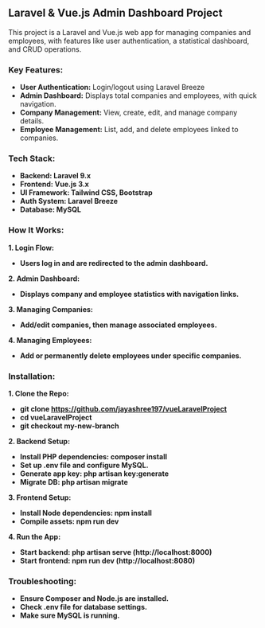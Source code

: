 
## Laravel & Vue.js Admin Dashboard Project

This project is a Laravel and Vue.js web app for managing companies and employees, with features like user authentication, a statistical dashboard, and CRUD operations.


### Key Features:
- **User Authentication:** Login/logout using Laravel Breeze
- **Admin Dashboard:** Displays total companies and employees, with quick navigation.
- **Company Management:** View, create, edit, and manage company details.
- **Employee Management:** List, add, and delete employees linked to companies.


### Tech Stack:


- **Backend: Laravel 9.x**
- **Frontend: Vue.js 3.x**
- **UI Framework: Tailwind CSS, Bootstrap**
- **Auth System: Laravel Breeze**
- **Database: MySQL**


### How It Works:

**1. Login Flow:**
- **Users log in and are redirected to the admin dashboard.**

**2. Admin Dashboard:**
- **Displays company and employee statistics with navigation links.**

**3. Managing Companies:**
- **Add/edit companies, then manage associated employees.**

**4. Managing Employees:**
- **Add or permanently delete employees under specific companies.**



### Installation:

**1. Clone the Repo:**

- **git clone https://github.com/jayashree197/vueLaravelProject**
- **cd vueLaravelProject**
- **git checkout my-new-branch**


**2.	Backend Setup:**

- **Install PHP dependencies: composer install**
- **Set up .env file and configure MySQL.**
- **Generate app key: php artisan key:generate**
- **Migrate DB: php artisan migrate**


**3.	Frontend Setup:**
- **Install Node dependencies: npm install**
- **Compile assets: npm run dev**

**4.	Run the App:**
- **Start backend: php artisan serve (http://localhost:8000)**
- **Start frontend: npm run dev (http://localhost:8080)**

### Troubleshooting:
- **Ensure Composer and Node.js are installed.**
- **Check .env file for database settings.**
- **Make sure MySQL is running.**

